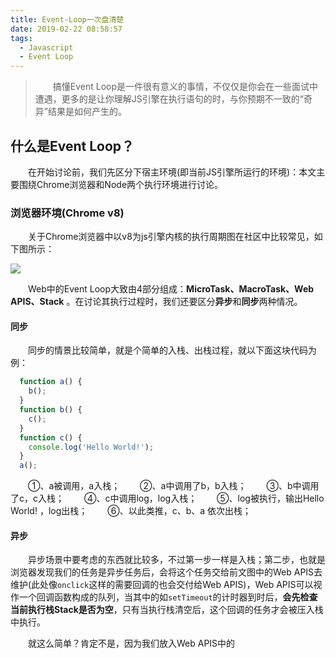 ```yaml
---
title: Event-Loop一次盘清楚
date: 2019-02-22 08:58:57
tags:
  - Javascript
  - Event Loop
---
```


> &emsp;&emsp;搞懂Event Loop是一件很有意义的事情，不仅仅是你会在一些面试中遭遇，更多的是让你理解JS引擎在执行语句的时，与你预期不一致的“奇异”结果是如何产生的。

<escape><!-- more --></escape>
## 什么是Event Loop？

&emsp;&emsp;在开始讨论前，我们先区分下宿主环境(即当前JS引擎所运行的环境)：本文主要围绕Chrome浏览器和Node两个执行环境进行讨论。

### 浏览器环境(Chrome v8)

&emsp;&emsp;关于Chrome浏览器中以v8为js引擎内核的执行周期图在社区中比较常见，如下图所示：

![](Event_Loop.jpg)

&emsp;&emsp;Web中的Event Loop大致由4部分组成：**MicroTask、MacroTask、Web APIS、Stack** 。在讨论其执行过程时，我们还要区分**异步**和**同步**两种情况。

#### 同步

&emsp;&emsp;同步的情景比较简单，就是个简单的入栈、出栈过程，就以下面这块代码为例：

```javascript
  function a() {
    b();
  }
  function b() {
    c();
  }
  function c() {
    console.log('Hello World!');
  }
  a();
```
&emsp;&emsp;①、a被调用，a入栈；
&emsp;&emsp;②、a中调用了b，b入栈；
&emsp;&emsp;③、b中调用了c，c入栈；
&emsp;&emsp;④、c中调用log，log入栈；
&emsp;&emsp;⑤、log被执行，输出Hello World! ，log出栈；
&emsp;&emsp;⑥、以此类推，c、b、a 依次出栈；

#### 异步

&emsp;&emsp;异步场景中要考虑的东西就比较多，不过第一步一样是入栈；第二步，也就是浏览器发现我们的任务是异步任务后，会将这个任务交给前文图中的Web APIS去维护(此处像`onclick`这样的需要回调的也会交付给Web APIS)，Web APIS可以视作一个回调函数构成的队列，当其中的如`setTimeout`的计时器到时后，**会先检查当前执行栈Stack是否为空**，只有当执行栈清空后，这个回调的任务才会被压入栈中执行。

&emsp;&emsp;就这么简单？肯定不是，因为我们放入Web APIS中的